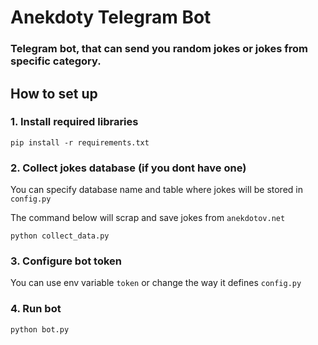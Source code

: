 # Anekdoty Telegram Bot

### Telegram bot, that can send you random jokes or jokes from specific category.

## How to set up

### 1. Install required libraries

``` shell
pip install -r requirements.txt
```

### 2. Collect jokes database (if you dont have one)

You can specify database name and table where jokes will be stored in `config.py`

The command below will scrap and save jokes from `anekdotov.net`

``` shell
python collect_data.py
```

### 3. Configure bot token

You can use env variable `token` or change the way it defines `config.py`

### 4. Run bot

```shell
python bot.py
```
